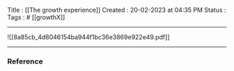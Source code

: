 Title :  [[The growth experience]]
Created  : 20-02-2023 at 04:35  PM
Status : 
Tags : # [[growthX]] 
___


![[8a85cb_4d8046154ba944f1bc36e3869e922e49.pdf]]



















---

### Reference 





